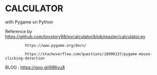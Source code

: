 # CALCULATOR
  with Pygame on Python

Reference by https://github.com/toystory98/pycalculator/blob/master/calculator.py
             
             https://www.pygame.org/docs/
             
             https://stackoverflow.com/questions/10990137/pygame-mouse-clicking-detection

BLOG : https://goo.gl/686yu8
